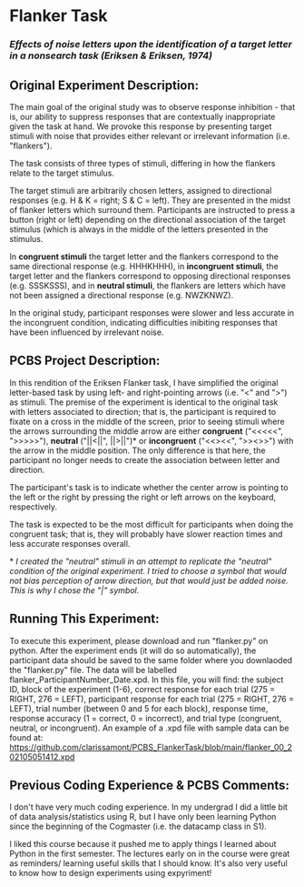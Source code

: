 # Flanker Task
### *Effects of noise letters upon the identification of a target letter in a nonsearch task (Eriksen & Eriksen, 1974)*

## Original Experiment Description: 

The main goal of the original study was to observe response inhibition - that is, our ability to suppress responses that are contextually inappropriate given the task at hand. We provoke this response by presenting target stimuli with noise that provides either relevant or irrelevant information (i.e. "flankers"). 

The task consists of three types of stimuli, differing in how the flankers relate to the target stimulus. 

The target stimuli are arbitrarily chosen letters, assigned to directional responses (e.g. H & K = right; S & C = left). They are presented in the midst of flanker letters which surround them. Participants are instructed to press a button (right or left) depending on the directional association of the target stimulus (which is always in the middle of the letters presented in the stimulus. 

In **congruent stimuli** the target letter and the flankers correspond to the same directional response (e.g. HHHKHHH), in **incongruent stimuli**, the target letter and the flankers correspond to opposing directional responses (e.g. SSSKSSS), and in **neutral stimuli**, the flankers are letters which have not been assigned a directional response (e.g. NWZKNWZ). 

In the original study, participant responses were slower and less accurate in the incongruent condition, indicating difficulties inibiting responses that have been influenced by irrelevant noise. 

## PCBS Project Description: 

In this rendition of the Eriksen Flanker task, I have simplified the original letter-based task by using left- and right-pointing arrows (i.e. "<" and ">") as stimuli. The premise of the experiment is identical to the original task with letters associated to direction; that is, the participant is required to fixate on a cross in the middle of the screen, prior to seeing stimuli where the arrows surrounding the middle arrow are either **congruent** ("<<<<<", ">>>>>"), **neutral** ("||<||", ||>||")* or **incongruent** ("<<><<", ">><>>") with the arrow in the middle position. The only difference is that here, the participant no longer needs to create the association between letter and direction.

The participant's task is to indicate whether the center arrow is pointing to the left or the right by pressing the right or left arrows on the keyboard, respectively.

The task is expected to be the most difficult for participants when doing the congruent task; that is, they will probably have slower reaction times and less accurate responses overall.

\* *I created the "neutral" stimuli in an attempt to replicate the "neutral" condition of the original experiment. I tried to choose a symbol that would not bias perception of arrow direction, but that would just be added noise. This is why I chose the "|" symbol.*

## Running This Experiment:

To execute this experiment, please download and run "flanker.py" on python. After the experiment ends (it will do so automatically), the participant data should be saved to the same folder where you downlaoded the "flanker.py" file. The data will be labelled flanker_ParticipantNumber_Date.xpd. In this file, you will find: the subject ID, block of the experiment (1-6), correct response for each trial (275 = RIGHT, 276 = LEFT), participant response for each trial (275 = RIGHT, 276 = LEFT), trial number (between 0 and 5 for each block), response time, response accuracy (1 = correct, 0 = incorrect), and trial type (congruent, neutral, or incongruent). An example of a .xpd file with sample data can be found at: https://github.com/clarissamont/PCBS_FlankerTask/blob/main/flanker_00_202105051412.xpd

## Previous Coding Experience & PCBS Comments: 

I don't have very much coding experience. In my undergrad I did a little bit of data analysis/statistics using R, but I have only been learning Python since the beginning of the Cogmaster (i.e. the datacamp class in S1). 

I liked this course because it pushed me to apply things I learned about Python in the first semester. The lectures early on in the course were great as reminders/ learning useful skills that I should know. It's also very useful to know how to design experiments using expyriment!
